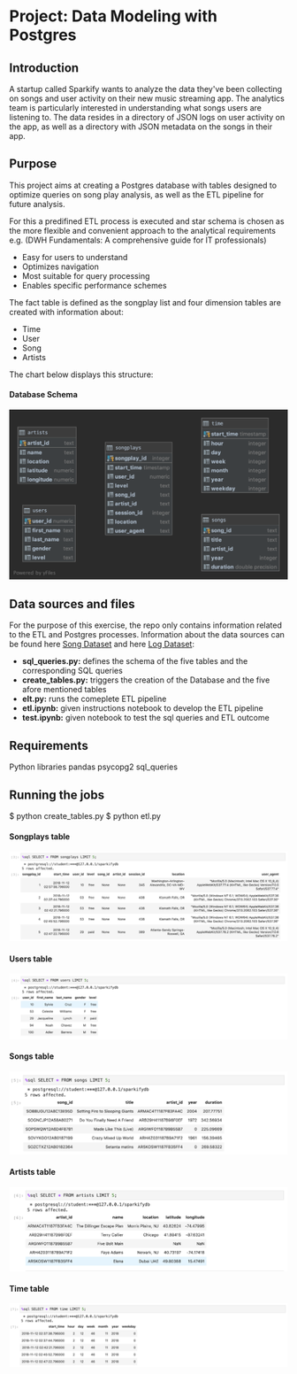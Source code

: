 # Project: Data Modeling with Postgres

## Introduction
A startup called Sparkify wants to analyze the data they've been collecting on songs and user activity on their new music streaming app. The analytics team is particularly interested in understanding what songs users are listening to. The data resides in a directory of JSON logs on user activity on the app, as well as a directory with JSON metadata on the songs in their app.

## Purpose
This project aims at creating a Postgres database with tables designed to optimize queries on song play analysis, as well as the ETL pipeline for future analysis.

For this a predifined ETL process is executed and star schema is chosen as the more flexible and convenient approach to the analytical requirements e.g. (DWH Fundamentals: A comprehensive guide for IT professionals)

- Easy for users to understand
- Optimizes navigation
- Most suitable for query processing
- Enables specific performance schemes

The fact table is defined as the songplay list and four dimension tables are created with information about:

- Time
- User
- Song
- Artists

The chart below displays this structure:

#### Database Schema
![alt text](https://github.com/phidesigner/DE_nanodegree/blob/master/Project%201/Pics/ERD.png)

## Data sources and files
For the purpose of this exercise, the repo only contains information related to the ETL and Postgres processes. Information about the data sources can be found here [Song Dataset](http://millionsongdataset.com/) and here [Log Dataset](https://github.com/Interana/eventsim):

- **sql_queries.py:** defines the schema of the five tables and the corresponding SQL queries
- **create_tables.py:** triggers the creation of the Database and the five afore mentioned tables
- **elt.py:** runs the comeplete ETL pipeline
- **etl.ipynb:** given instructions notebook to develop the ETL pipeline
- **test.ipynb:** given notebook to test the sql queries and ETL outcome

## Requirements
Python libraries
    pandas
    psycopg2
    sql_queries
 
 ## Running the jobs
$ python create_tables.py
$ python etl.py

#### Songplays table
![alt text](https://github.com/phidesigner/DE_nanodegree/blob/master/Project%201/Pics/songplays.png)

#### Users table
![alt text](https://github.com/phidesigner/DE_nanodegree/blob/master/Project%201/Pics/users.png)

#### Songs table
![alt text](https://github.com/phidesigner/DE_nanodegree/blob/master/Project%201/Pics/songs.png)

#### Artists table
![alt text](https://github.com/phidesigner/DE_nanodegree/blob/master/Project%201/Pics/artists.png)

#### Time table
![alt text](https://github.com/phidesigner/DE_nanodegree/blob/master/Project%201/Pics/time.png)


